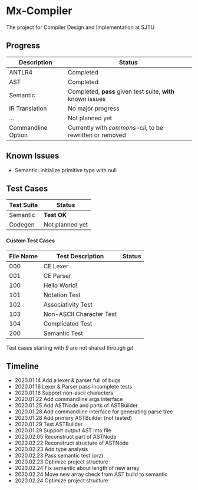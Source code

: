 # Mx-Compiler

The project for Compiler Design and Implementation at SJTU

## Progress

Description|Status
---|---
ANTLR4|Completed
AST|Completed
Semantic|Completed, __pass__ given test suite, __with__ known issues
IR Translation|No major progress
...|Not planned yet
Commandline Option|Currently with _commons-cli_, to be rewritten or removed

## Known Issues

+ Semantic: initialize primitive type with null

## Test Cases

Test Suite|Status
---|---
Semantic|__Test OK__
Codegen|Not planned yet

#### Custom Test Cases

File Name|Test Description|Status
---|---|---
000|CE Lexer|
001|CE Parser|
100|Hello World!|
101|Notation Test|
102|Associativity Test|
103|Non-ASCII Character Test|
104|Complicated Test|
200|Semantic Test|

Test cases starting with _9_ are not shared through _git_

## Timeline

+ 2020.01.14 Add a lexer & parser full of bugs
+ 2020.01.16 Lexer & Parser pass incomplete tests
+ 2020.01.16 Support non-ascii characters
+ 2020.01.22 Add commandline args interface
+ 2020.01.25 Add ASTNode and parts of ASTBuilder
+ 2020.01.28 Add commandline interface for generating parse tree
+ 2020.01.28 Add primary ASTBuilder (not tested)
+ 2020.01.29 Test ASTBuilder
+ 2020.01.29 Support output AST into file
+ 2020.02.05 Reconstruct part of ASTNode
+ 2020.02.22 Reconstruct structure of ASTNode
+ 2020.02.23 Add type analysis
+ 2020.02.23 Pass semantic test (orz)
+ 2020.02.23 Optimize project structure
+ 2020.02.24 Fix semantic about length of new array
+ 2020.02.24 Move new array check from AST build to semantic
+ 2020.02.24 Optimize project structure
